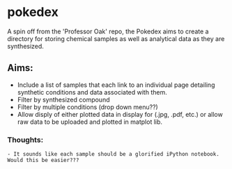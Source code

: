 # pokedex
A spin off from the 'Professor Oak' repo, the Pokedex aims to create a directory for storing chemical samples as well as analytical data as they are synthesized.

## Aims:
 - Include a list of samples that each link to an individual page detailing synthetic conditions and data associated with them.
 - Filter by synthesized compound
 - Filter by multiple conditions (drop down menu??)
 - Allow disply of either plotted data in display for (.jpg, .pdf, etc.) or allow raw data to be uploaded and plotted in matplot lib.

  ### Thoughts:
    - It sounds like each sample should be a glorified iPython notebook. Would this be easier???
